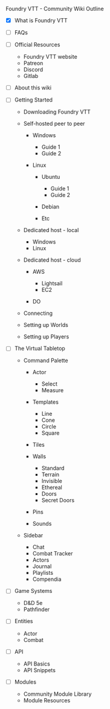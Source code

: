 Foundry VTT - Community Wiki Outline

  

- [X] What is Foundry VTT 
- [ ] FAQs 
- [ ] Official Resources 
    - Foundry VTT website 
    - Patreon 
    - Discord 
    - Gitlab 

- [ ] About this wiki 
- [ ] Getting Started 
    - Downloading Foundry VTT 
    - Self-hosted peer to peer 
        - Windows 
            - Guide 1 
            - Guide 2 

        - Linux 
            - Ubuntu 
                - Guide 1 
                - Guide 2 

            - Debian 
            - Etc 

    - Dedicated host - local 
        - Windows 
        - Linux 

    - Dedicated host - cloud 
        - AWS 
            - Lightsail 
            - EC2 

        - DO 

    - Connecting 
    - Setting up Worlds 
    - Setting up Players 

- [ ] The Virtual Tabletop 
    - Command Palette 
        - Actor 
            - Select 
            - Measure 

        - Templates 
            - Line 
            - Cone 
            - Circle 
            - Square 

        - Tiles 
        - Walls 
            - Standard 
            - Terrain 
            - Invisible 
            - Ethereal 
            - Doors 
            - Secret Doors 

        - Pins 
        - Sounds 

    - Sidebar 
        - Chat 
        - Combat Tracker 
        - Actors 
        - Journal 
        - Playlists 
        - Compendia 

- [ ] Game Systems 
    - D&D 5e 
    - Pathfinder 

- [ ] Entities 
    - Actor 
    - Combat 

- [ ] API 
    - API Basics 
    - API Snippets 

- [ ] Modules 
    - Community Module Library 
    - Module Resources
